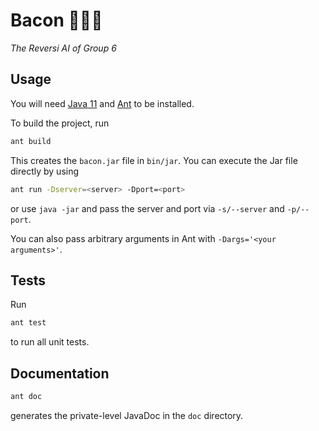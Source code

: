 # Bacon 🥓🥓🥓

*The Reversi AI of Group 6*

## Usage

You will need [Java 11](https://jdk.java.net/12/) and [Ant](https://ant.apache.org/) to be installed.

To build the project, run

```bash
ant build
```

This creates the `bacon.jar` file in `bin/jar`. You can execute the Jar file directly by using

```bash
ant run -Dserver=<server> -Dport=<port>
```

or use `java -jar` and pass the server and port via `-s/--server` and `-p/--port`.

You can also pass arbitrary arguments in Ant with `-Dargs='<your arguments>'`.

## Tests

Run

```bash
ant test
```

to run all unit tests.

## Documentation

```bash
ant doc
```

generates the private-level JavaDoc in the `doc` directory.